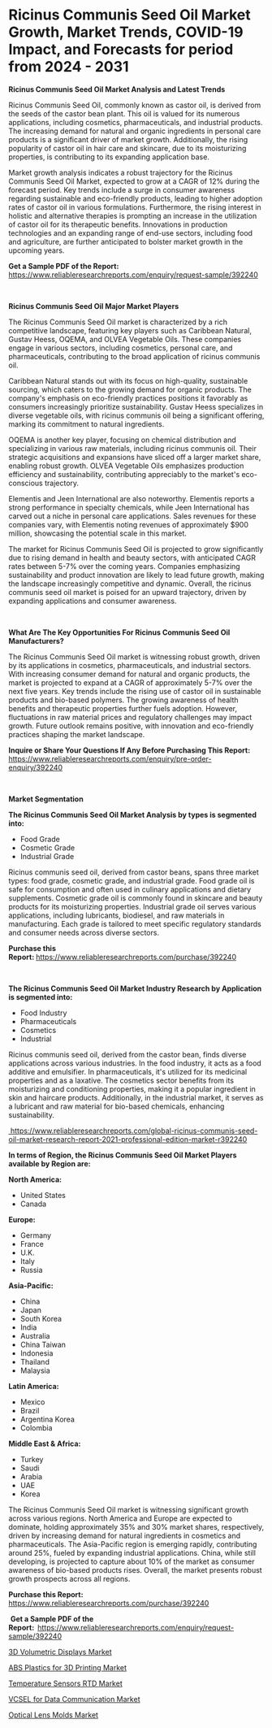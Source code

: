 <p><h1>Ricinus Communis Seed Oil Market Growth, Market Trends, COVID-19 Impact, and Forecasts for period from 2024 - 2031</h1></p><p><strong>Ricinus Communis Seed Oil Market Analysis and Latest Trends</strong></p>
<p><p>Ricinus Communis Seed Oil, commonly known as castor oil, is derived from the seeds of the castor bean plant. This oil is valued for its numerous applications, including cosmetics, pharmaceuticals, and industrial products. The increasing demand for natural and organic ingredients in personal care products is a significant driver of market growth. Additionally, the rising popularity of castor oil in hair care and skincare, due to its moisturizing properties, is contributing to its expanding application base.</p><p>Market growth analysis indicates a robust trajectory for the Ricinus Communis Seed Oil Market, expected to grow at a CAGR of 12% during the forecast period. Key trends include a surge in consumer awareness regarding sustainable and eco-friendly products, leading to higher adoption rates of castor oil in various formulations. Furthermore, the rising interest in holistic and alternative therapies is prompting an increase in the utilization of castor oil for its therapeutic benefits. Innovations in production technologies and an expanding range of end-use sectors, including food and agriculture, are further anticipated to bolster market growth in the upcoming years.</p></p>
<p><strong>Get a Sample PDF of the Report:&nbsp;</strong> <a href="https://www.reliableresearchreports.com/enquiry/request-sample/392240?utm_campaign=1595&utm_medium=2&utm_source=Github&utm_content=ia&utm_term=26102024&utm_id=ricinus-communis-seed-oil">https://www.reliableresearchreports.com/enquiry/request-sample/392240</a></p>
<p>&nbsp;</p>
<p><strong>Ricinus Communis Seed Oil Major Market Players</strong></p>
<p><p>The Ricinus Communis Seed Oil market is characterized by a rich competitive landscape, featuring key players such as Caribbean Natural, Gustav Heess, OQEMA, and OLVEA Vegetable Oils. These companies engage in various sectors, including cosmetics, personal care, and pharmaceuticals, contributing to the broad application of ricinus communis oil.</p><p>Caribbean Natural stands out with its focus on high-quality, sustainable sourcing, which caters to the growing demand for organic products. The company's emphasis on eco-friendly practices positions it favorably as consumers increasingly prioritize sustainability. Gustav Heess specializes in diverse vegetable oils, with ricinus communis oil being a significant offering, marking its commitment to natural ingredients. </p><p>OQEMA is another key player, focusing on chemical distribution and specializing in various raw materials, including ricinus communis oil. Their strategic acquisitions and expansions have sliced off a larger market share, enabling robust growth. OLVEA Vegetable Oils emphasizes production efficiency and sustainability, contributing appreciably to the market's eco-conscious trajectory.</p><p>Elementis and Jeen International are also noteworthy. Elementis reports a strong performance in specialty chemicals, while Jeen International has carved out a niche in personal care applications. Sales revenues for these companies vary, with Elementis noting revenues of approximately $900 million, showcasing the potential scale in this market.</p><p>The market for Ricinus Communis Seed Oil is projected to grow significantly due to rising demand in health and beauty sectors, with anticipated CAGR rates between 5-7% over the coming years. Companies emphasizing sustainability and product innovation are likely to lead future growth, making the landscape increasingly competitive and dynamic. Overall, the ricinus communis seed oil market is poised for an upward trajectory, driven by expanding applications and consumer awareness.</p></p>
<p>&nbsp;</p>
<p><strong>What Are The Key Opportunities For Ricinus Communis Seed Oil Manufacturers?</strong></p>
<p><p>The Ricinus Communis Seed Oil market is witnessing robust growth, driven by its applications in cosmetics, pharmaceuticals, and industrial sectors. With increasing consumer demand for natural and organic products, the market is projected to expand at a CAGR of approximately 5-7% over the next five years. Key trends include the rising use of castor oil in sustainable products and bio-based polymers. The growing awareness of health benefits and therapeutic properties further fuels adoption. However, fluctuations in raw material prices and regulatory challenges may impact growth. Future outlook remains positive, with innovation and eco-friendly practices shaping the market landscape.</p></p>
<p><strong>Inquire or Share Your Questions If Any Before Purchasing This Report:</strong> <a href="https://www.reliableresearchreports.com/enquiry/pre-order-enquiry/392240?utm_campaign=1595&utm_medium=2&utm_source=Github&utm_content=ia&utm_term=26102024&utm_id=ricinus-communis-seed-oil">https://www.reliableresearchreports.com/enquiry/pre-order-enquiry/392240</a></p>
<p>&nbsp;</p>
<p><strong>Market Segmentation</strong></p>
<p><strong>The Ricinus Communis Seed Oil Market Analysis by types is segmented into:</strong></p>
<p><ul><li>Food Grade</li><li>Cosmetic Grade</li><li>Industrial Grade</li></ul></p>
<p><p>Ricinus communis seed oil, derived from castor beans, spans three market types: food grade, cosmetic grade, and industrial grade. Food grade oil is safe for consumption and often used in culinary applications and dietary supplements. Cosmetic grade oil is commonly found in skincare and beauty products for its moisturizing properties. Industrial grade oil serves various applications, including lubricants, biodiesel, and raw materials in manufacturing. Each grade is tailored to meet specific regulatory standards and consumer needs across diverse sectors.</p></p>
<p><strong>Purchase this Report:&nbsp;</strong><a href="https://www.reliableresearchreports.com/purchase/392240?utm_campaign=1595&utm_medium=2&utm_source=Github&utm_content=ia&utm_term=26102024&utm_id=ricinus-communis-seed-oil">https://www.reliableresearchreports.com/purchase/392240</a></p>
<p>&nbsp;</p>
<p><strong>The Ricinus Communis Seed Oil Market Industry Research by Application is segmented into:</strong></p>
<p><ul><li>Food Industry</li><li>Pharmaceuticals</li><li>Cosmetics</li><li>Industrial</li></ul></p>
<p><p>Ricinus communis seed oil, derived from the castor bean, finds diverse applications across various industries. In the food industry, it acts as a food additive and emulsifier. In pharmaceuticals, it's utilized for its medicinal properties and as a laxative. The cosmetics sector benefits from its moisturizing and conditioning properties, making it a popular ingredient in skin and haircare products. Additionally, in the industrial market, it serves as a lubricant and raw material for bio-based chemicals, enhancing sustainability.</p></p>
<p><a href="https://www.reliableresearchreports.com/global-ricinus-communis-seed-oil-market-research-report-2021-professional-edition-market-r392240?utm_campaign=1595&utm_medium=2&utm_source=Github&utm_content=ia&utm_term=26102024&utm_id=ricinus-communis-seed-oil">&nbsp;https://www.reliableresearchreports.com/global-ricinus-communis-seed-oil-market-research-report-2021-professional-edition-market-r392240</a></p>
<p><strong>In terms of Region, the Ricinus Communis Seed Oil Market Players available by Region are:</strong></p>
<p>
    <p> <strong> North America: </strong>
        <ul>
            <li>United States</li>
            <li>Canada</li>
        </ul>
        </p> 
    <p> <strong> Europe: </strong>
        <ul>
            <li>Germany</li>
            <li>France</li>
            <li>U.K.</li>
            <li>Italy</li>
            <li>Russia</li>
        </ul>
        </p> 
    <p> <strong> Asia-Pacific: </strong>
        <ul>
            <li>China</li>
            <li>Japan</li>
            <li>South Korea</li>
            <li>India</li>
            <li>Australia</li>
            <li>China Taiwan</li>
            <li>Indonesia</li>
            <li>Thailand</li>
            <li>Malaysia</li>
        </ul>
        </p> 
    <p> <strong> Latin America: </strong>
        <ul>
            <li>Mexico</li>
            <li>Brazil</li>
            <li>Argentina Korea</li>
            <li>Colombia</li>
        </ul>
        </p> 
    <p> <strong> Middle East & Africa: </strong>
        <ul>
            <li>Turkey</li>
            <li>Saudi</li>
            <li>Arabia</li>
            <li>UAE</li>
            <li>Korea</li>
        </ul>
    </p>
    </p>
<p><p>The Ricinus Communis Seed Oil market is witnessing significant growth across various regions. North America and Europe are expected to dominate, holding approximately 35% and 30% market shares, respectively, driven by increasing demand for natural ingredients in cosmetics and pharmaceuticals. The Asia-Pacific region is emerging rapidly, contributing around 25%, fueled by expanding industrial applications. China, while still developing, is projected to capture about 10% of the market as consumer awareness of bio-based products rises. Overall, the market presents robust growth prospects across all regions.</p></p>
<p><strong>Purchase this Report: </strong><a href="https://www.reliableresearchreports.com/purchase/392240?utm_campaign=1595&utm_medium=2&utm_source=Github&utm_content=ia&utm_term=26102024&utm_id=ricinus-communis-seed-oil">https://www.reliableresearchreports.com/purchase/392240</a></p>
<p>&nbsp;<strong>Get a Sample PDF of the Report:&nbsp;&nbsp;</strong><a href="https://www.reliableresearchreports.com/enquiry/request-sample/392240?utm_campaign=1595&utm_medium=2&utm_source=Github&utm_content=ia&utm_term=26102024&utm_id=ricinus-communis-seed-oil">https://www.reliableresearchreports.com/enquiry/request-sample/392240</a></p>
<p><strong></strong></p>
<p><p><a href="https://www.linkedin.com/pulse/market-insights-global-3d-volumetric-displays-forecast-voejc?utm_campaign=1595&utm_medium=2&utm_source=Github&utm_content=ia&utm_term=26102024&utm_id=ricinus-communis-seed-oil">3D Volumetric Displays Market</a></p><p><a href="https://github.com/ygfu6u/Market-Research-Report-List-1/blob/main/abs-plastics-for-3d-printing-market.md?utm_campaign=1595&utm_medium=2&utm_source=Github&utm_content=ia&utm_term=26102024&utm_id=ricinus-communis-seed-oil">ABS Plastics for 3D Printing Market</a></p><p><a href="https://www.linkedin.com/pulse/temperature-sensors-rtd-market-trends-focusing-insight-ayfoc?utm_campaign=1595&utm_medium=2&utm_source=Github&utm_content=ia&utm_term=26102024&utm_id=ricinus-communis-seed-oil">Temperature Sensors RTD Market</a></p><p><a href="https://www.linkedin.com/pulse/global-perspectives-vcsel-data-communication-market-trends-iqyic?utm_campaign=1595&utm_medium=2&utm_source=Github&utm_content=ia&utm_term=26102024&utm_id=ricinus-communis-seed-oil">VCSEL for Data Communication Market</a></p><p><a href="https://www.linkedin.com/pulse/optical-lens-molds-landscape-product-spectrum-market-trajectories-j0uoc?utm_campaign=1595&utm_medium=2&utm_source=Github&utm_content=ia&utm_term=26102024&utm_id=ricinus-communis-seed-oil">Optical Lens Molds Market</a></p></p>